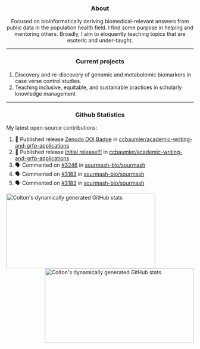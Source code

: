 <!--
Inspiration derived from:
1. https://zzetao.github.io/awesome-github-profile/
2. https://github.com/spcanelon
3. https://github.com/tallguyjenks

Tools used:
1. https://github.com/anuraghazra/github-readme-stats
2. https://github.com/jamesgeorge007/github-activity-readme
3. https://github.com/topics/profile-readme
-->

<h3 align="center">About</h3>

<p align="center">
Focused on bioinformatically deriving biomedical-relevant answers from public data in the population health field. 
I find some purpose in helping and mentoring others. Broadly, I aim to eloquently teaching topics that are esoteric and under-taught.
</p>

---

<h3 align="center">Current projects</h3>

1. Discovery and re-discovery of genomic and metabolomic biomarkers in case verse control studies.
2. Teaching inclusive, equitable, and sustainable practices in scholarly knowledge management

---

<h3 align="center">Github Statistics</h3>

My latest open-source contributions:

<!--START_SECTION:activity-->
1. 🚀 Published release [Zenodo DOI Badge](https://github.com/ccbaumler/academic-writing-and-grfp-applications/releases/tag/v1.0.1) in [ccbaumler/academic-writing-and-grfp-applications](https://github.com/ccbaumler/academic-writing-and-grfp-applications)
2. 🚀 Published release [Initial release!!!](https://github.com/ccbaumler/academic-writing-and-grfp-applications/releases/tag/v1.0.0) in [ccbaumler/academic-writing-and-grfp-applications](https://github.com/ccbaumler/academic-writing-and-grfp-applications)
3. 🗣 Commented on [#3246](https://github.com/sourmash-bio/sourmash/issues/3246#issuecomment-2301200807) in [sourmash-bio/sourmash](https://github.com/sourmash-bio/sourmash)
4. 🗣 Commented on [#3183](https://github.com/sourmash-bio/sourmash/issues/3183#issuecomment-2289322131) in [sourmash-bio/sourmash](https://github.com/sourmash-bio/sourmash)
5. 🗣 Commented on [#3183](https://github.com/sourmash-bio/sourmash/issues/3183#issuecomment-2278403217) in [sourmash-bio/sourmash](https://github.com/sourmash-bio/sourmash)
<!--END_SECTION:activity-->

<a href="https://github.com/ccbaumler">
  <img height="200" width=400 align="left" alt="Colton's dynamically generated GitHub stats" src="https://github-readme-stats.vercel.app/api?username=ccbaumler&show_icons=true&title_color=434d58&icon_color=fa8072&ring_color=ba55d3"/>
</a>
<a href="https://github.com/ccbaumler">
  <img height="200" width=400 align="right" alt="Colton's dynamically generated GitHub stats" src="https://github-readme-stats.vercel.app/api/top-langs/?username=ccbaumler&layout=compact&langs_count=6&card_width=320&title_color=434d58&hide=Standard%20ML,%20TeX,%20Jupyter%20Notebook" />
</a>
